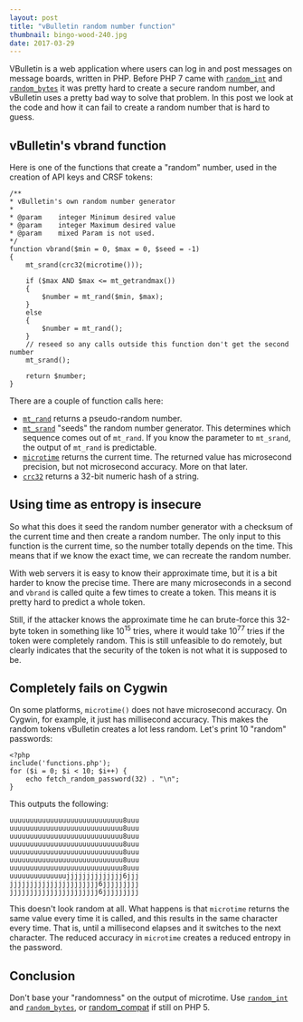 ```yaml
---
layout: post
title: "vBulletin random number function"
thumbnail: bingo-wood-240.jpg
date: 2017-03-29
---
```


VBulletin is a web application where users can log in and post messages on message boards, written in PHP. Before PHP 7 came with [`random_int`](http://php.net/manual/en/function.random-int.php) and [`random_bytes`](http://php.net/manual/en/function.random-bytes.php) it was pretty hard to create a secure random number, and vBulletin uses a pretty bad way to solve that problem. In this post we look at the code and how it can fail to create a random number that is hard to guess.

## vBulletin's vbrand function

Here is one of the functions that create a "random" number, used in the creation of API keys and CRSF tokens:

    /**
    * vBulletin's own random number generator
    *
    * @param	integer	Minimum desired value
    * @param	integer	Maximum desired value
    * @param	mixed Param is not used.
    */
    function vbrand($min = 0, $max = 0, $seed = -1)
    {
        mt_srand(crc32(microtime()));

        if ($max AND $max <= mt_getrandmax())
        {
            $number = mt_rand($min, $max);
        }
        else
        {
            $number = mt_rand();
        }
        // reseed so any calls outside this function don't get the second number
        mt_srand();

        return $number;
    }

There are a couple of function calls here:

* [`mt_rand`](http://php.net/manual/en/function.mt-rand.php) returns a pseudo-random number.
* [`mt_srand`](http://php.net/manual/en/function.mt-srand.php) "seeds" the random number generator. This determines which sequence comes out of `mt_rand`. If you know the parameter to `mt_srand`, the output of `mt_rand` is predictable.
* [`microtime`](http://php.net/manual/en/function.microtime.php) returns the current time. The returned value has microsecond precision, but not microsecond accuracy. More on that later.
* [`crc32`](http://php.net/manual/en/function.crc32.php) returns a 32-bit numeric hash of a string.

## Using time as entropy is insecure

So what this does it seed the random number generator with a checksum of the current time and then create a random number. The only input to this function is the current time, so the number totally depends on the time. This means that if we know the exact time, we can recreate the random number. 

With web servers it is easy to know their approximate time, but it is a bit harder to know the precise time. There are many microseconds in a second and `vbrand` is called quite a few times to create a token. This means it is pretty hard to predict a whole token.

Still, if the attacker knows the approximate time he can brute-force this 32-byte token in something like 10<sup>15</sup> tries, where it would take 10<sup>77</sup> tries if the token were completely random. This is still unfeasible to do remotely, but clearly indicates that the security of the token is not what it is supposed to be.

## Completely fails on Cygwin

On some platforms, `microtime()` does not have microsecond accuracy. On Cygwin, for example, it just has millisecond accuracy. This makes the random tokens vBulletin creates a lot less random. Let's print 10 "random" passwords:

    <?php
    include('functions.php');
    for ($i = 0; $i < 10; $i++) {
        echo fetch_random_password(32) . "\n";
    }

This outputs the following:
    
    uuuuuuuuuuuuuuuuuuuuuuuuuuuu8uuu
    uuuuuuuuuuuuuuuuuuuuuuuuuuuu8uuu
    uuuuuuuuuuuuuuuuuuuuuuuuuuuu8uuu
    uuuuuuuuuuuuuuuuuuuuuuuuuuuu8uuu
    uuuuuuuuuuuuuuuuuuuuuuuuuuuu8uuu
    uuuuuuuuuuuuuuuuuuuuuuuuuuuu8uuu
    uuuuuuuuuuuuuuuuuuuuuuuuuuuu8uuu
    uuuuuuuuuuuuuujjjjjjjjjjjjjj6jjj
    jjjjjjjjjjjjjjjjjjjjjj6jjjjjjjjj
    jjjjjjjjjjjjjjjjjjjjjj6jjjjjjjjj

This doesn't look random at all. What happens is that `microtime` returns the same value every time it is called, and this results in the same character every time. That is, until a millisecond elapses and it switches to the next character. The reduced accuracy in `microtime` creates a reduced entropy in the password.

## Conclusion

Don't base your "randomness" on the output of microtime. Use [`random_int`](http://php.net/manual/en/function.random-int.php) and [`random_bytes`](http://php.net/manual/en/function.random-bytes.php), or [random_compat](https://github.com/paragonie/random_compat) if still on PHP 5.

